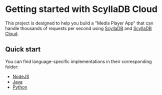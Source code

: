 

# Getting started with ScyllaDB Cloud

This project is designed to help you build a "Media Player App" that can handle thousands of requests per second using [ScyllaDB](https://github.com/scylladb/scylladb) and [ScyllaDB Cloud](https://www.scylladb.com/product/scylla-cloud/).

## Quick start

You can find language-specific implementations in their corresponding folder:

- [NodeJS](/docs/build-with-javascript.md)
- [Java](/docs/build-with-java.md)
- [Python](/docs/build-with-python.md)
